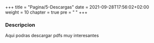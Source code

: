 +++
title = "Pagina/5-Descargas"
date = 2021-09-28T17:56:02+02:00
weight = 10
chapter = true
pre = "<b> </b>"
+++

### Descripcion

Aqui podras descargar pdfs muy interesantes

